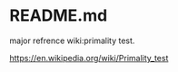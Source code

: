 # README.md

major refrence wiki:primality test.

<a href=https://en.wikipedia.org/wiki/Primality_test>https://en.wikipedia.org/wiki/Primality_test</a>